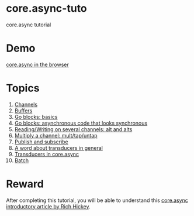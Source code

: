 # core.async-tuto
core.async tutorial

# Demo

[core.async in the browser](http://app.klipse.tech/?container&cljs_in.gist=viebel/c229fbca8e6d89b2695f1849b5127e93)

# Topics

1. [Channels](https://github.com/viebel/core.async-tuto/blob/master/src/tuto/chan.clj)
1. [Buffers](https://github.com/viebel/core.async-tuto/blob/master/src/tuto/buffer.clj)
1. [Go blocks: basics](https://github.com/viebel/core.async-tuto/blob/master/src/tuto/go.clj)
1. [Go blocks: asynchronous code that looks synchronous](https://github.com/viebel/core.async-tuto/blob/master/src/tuto/api.clj)
1. [Reading/Writing on several channels: alt and alts](https://github.com/viebel/core.async-tuto/blob/master/src/tuto/alts.clj)
1. [Multiply a channel: mult/tap/untap](https://github.com/viebel/core.async-tuto/blob/master/src/tuto/mult.clj)
1. [Publish and subscribe](https://github.com/viebel/core.async-tuto/blob/master/src/tuto/sub.clj)
1. [A word about transducers in general](https://github.com/viebel/core.async-tuto/blob/master/src/tuto/transducers.clj)
1. [Transducers in core.async](https://github.com/viebel/core.async-tuto/blob/master/src/tuto/async_transducers.clj)
1. [Batch](https://github.com/viebel/core.async-tuto/blob/master/src/tuto/batch.clj)

# Reward

After completing this tutorial, you will be able to understand this [core.async introductory article by Rich Hickey](http://clojure.com/blog/2013/06/28/clojure-core-async-channels.html).
